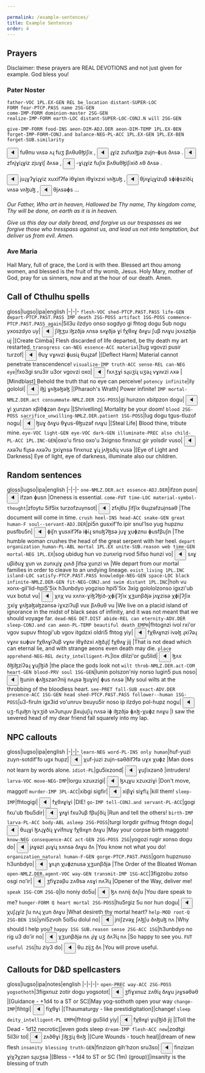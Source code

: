 ```yaml
---

permalink: /example-sentences/
title: Example Sentences
order: 4
---
```


## Prayers

Disclaimer: these prayers are REAL DEVOTIONS and not just given for example. God bless you!

### Pater Noster

```
father-VOC 1PL.EX-GEN REL be_location distant-SUPER-LOC
FORM fear-PTCP.PASS name 2SG-GEN
come-IMP-FORM dominion-master 2SG-GEN
realize-IMP-FORM earth-LOC distant-SUPER-LOC-CONJ.N will 2SG-GEN

give-IMP-FORM food-INS aeon-DIM-ADJ.DER aeon-DIM-TEMP 1PL.EX-BEN
forget-IMP-FORM-CONJ.and balance-NEG-PL-ACC 1PL.EX-GEN 1PL.EX-BEN
forget-SUB.similarity 
```

<span class='spoken '> <button class='speak' type='button' data-ipa='fuθnu vʌsə ʌɻ fuʒ βʌθuθɮiʃix'>🔈</button> <span class='ipa'>fuθnu vʌsə ʌɻ fuʒ βʌθuθɮiʃix</span> </span>,
<span class='spoken '> <button class='speak' type='button' data-ipa='ɻɣiz zufuxɮjə zujn-ɸus ðʌsə'>🔈</button> <span class='ipa'>ɻɣiz zufuxɮjə zujn-ɸus ðʌsə</span> </span>.
<span class='spoken '> <button class='speak' type='button' data-ipa='zfʌjɣiɻɣiz zjuɣiʃ ðʌsə'>🔈</button> <span class='ipa'>zfʌjɣiɻɣiz zjuɣiʃ ðʌsə</span> </span>,
<span class='spoken '> <button class='speak' type='button' data-ipa='-ɣiɻɣiz fuʃix βʌθuθɮiʃixið ʌθ ðʌsə'>🔈</button> <span class='ipa'>-ɣiɻɣiz fuʃix βʌθuθɮiʃixið ʌθ ðʌsə</span> </span>.

<span class='spoken '> <button class='speak' type='button' data-ipa='juɻɣʔɣiɻɣiz xuxifʔfə iθɣixn iθɣixzxi vʌɮuɮ'>🔈</button> <span class='ipa'>juɻɣʔɣiɻɣiz xuxifʔfə iθɣixn iθɣixzxi vʌɮuɮ</span> </span>,
<span class='spoken '> <button class='speak' type='button' data-ipa='θjʌɣiɻɣizuβ sɸiɸsziðiɻ vʌsə vʌɮuɮ'>🔈</button> <span class='ipa'>θjʌɣiɻɣizuβ sɸiɸsziðiɻ vʌsə vʌɮuɮ</span> </span>,
<span class='spoken '> <button class='speak' type='button' data-ipa='θjʌsəɸs'>🔈</button> <span class='ipa'>θjʌsəɸs</span> </span> ...

_Our Father, Who art in heaven,_
_Hallowed be Thy name,_
_Thy kingdom come,_
_Thy will be done,_
_on earth as it is in heaven._

_Give us this day our daily bread,_
_and forgive us our trespasses_
_as we forgive those who tresspass against us,_
_and lead us not into temptation,_
_but deliver us from evil._
_Amen._

### Ave Maria

Hail Mary, full of grace, the Lord is with thee. Blessed art thou among women, and blessed is the fruit of thy womb, Jesus. Holy Mary, mother of God, pray for us sinners, now and at the hour of our death. Amen.

## Call of Cthulhu spells

gloss|lugso|ipa|english
|-|-|-
`flesh-VOC shed-PTCP.PAST.PASS life-GEN depart-PTCP.PAST.PASS IMP death 2SG-POSS artifact 1SG-POSS commence-PTCP.PAST.PASS again`|5il3u ilzdyo onso sogdyo gi fhtog dogu 5ub nogu yxoszdyo uy|<span class='spoken '> <button class='speak' type='button' data-ipa='ʃiɮʒu iɮzðjə ʌnsə sʌɣðjə ɣi fχθʌɣ ðʌɣu ʃuβ nʌɣu jxʌszðjə uj'>🔈</button> <span class='ipa'>ʃiɮʒu iɮzðjə ʌnsə sʌɣðjə ɣi fχθʌɣ ðʌɣu ʃuβ nʌɣu jxʌszðjə uj</span> </span>|[Create Ciimba] Flesh discarded of life departed, be thy death my art restarted.
`transgress can-NEG essence-ACC material`|tug vgovzi pusir turzof|<span class='spoken '> <button class='speak' type='button' data-ipa='θuɣ vɣʌvzi ɸusiɻ θuɻzəf'>🔈</button> <span class='ipa'>θuɣ vɣʌvzi ɸusiɻ θuɻzəf</span> </span>|[Deflect Harm] Material cannot penetrate transcendence!
`visualize-IMP truth-ACC sense-REL can-NEG eye`|fxo3gi sru3ir u3or vgovzi oxo|<span class='spoken '> <button class='speak' type='button' data-ipa='fxʌʒɣi sɻuʒiɻ uʒəɻ vɣʌvzi ʌxə'>🔈</button> <span class='ipa'>fxʌʒɣi sɻuʒiɻ uʒəɻ vɣʌvzi ʌxə</span> </span>|[Mindblast] Behold the truth that no eye can perceive!
`potency infinite`|ily gololol|<span class='spoken '> <button class='speak' type='button' data-ipa='iɮj ɣʌɮəɮəɮ'>🔈</button> <span class='ipa'>iɮj ɣʌɮəɮəɮ</span> </span>|[Pharaoh's Wrath] Power infinite!
`IMP mortal-NMLZ.DER.act consummate-NMLZ.DER 2SG-POSS`|gi hunzon xbitpzon dogu|<span class='spoken '> <button class='speak' type='button' data-ipa='ɣi χunzən xβiθɸzən ðʌɣu'>🔈</button> <span class='ipa'>ɣi χunzən xβiθɸzən ðʌɣu</span> </span>|[Shrivelling] Mortality be your doom!
`blood 2SG-POSS sacrifice_unwilling-NMLZ.DER.patient 1SG-POSS`|lug dogu tgus-tluzof nogu|<span class='spoken '> <button class='speak' type='button' data-ipa='ɮuɣ ðʌɣu θɣus-θɮuzəf nʌɣu'>🔈</button> <span class='ipa'>ɮuɣ ðʌɣu θɣus-θɮuzəf nʌɣu</span> </span>|[Steal Life] Blood thine, tribute mine.
`eye-VOC light-GEN eye-VOC dark-GEN illuminate-PREC also child-PL-ACC 1PL.INC-GEN`|oxo'u firso oxo'u 3xignso finxnuz gir yolsdir vuso|<span class='spoken '> <button class='speak' type='button' data-ipa='ʌxəʔu fiɻsə ʌxəʔu ʒxiɣnsə finxnuz ɣiɻ jʌɮsðiɻ vusə'>🔈</button> <span class='ipa'>ʌxəʔu fiɻsə ʌxəʔu ʒxiɣnsə finxnuz ɣiɻ jʌɮsðiɻ vusə</span> </span>|[Eye of Light and Darkness] Eye of light, eye of darkness, illuminate also our children.

## Random sentences

gloss|lugso|ipa|english
|-|-|-
`one-NMLZ.DER.act essence-ADJ.DER`|ifzon pusn|<span class='spoken '> <button class='speak' type='button' data-ipa='ifzən ɸusn'>🔈</button> <span class='ipa'>ifzən ɸusn</span> </span>|Oneness is essential.
`come-FUT time-LOC material-symbol-thought`|zfoytu 5if5ix turzofzuynsot|<span class='spoken '> <button class='speak' type='button' data-ipa='zfʌjθu ʃifʃix θuɻzəfzujnsəθ'>🔈</button> <span class='ipa'>zfʌjθu ʃifʃix θuɻzəfzujnsəθ</span> </span>|The document will come in time.
`crush heel-INS head-ACC snake-GEN great human-F soul--servant-ADJ.DER`|pi5n gusxif'fo ipir snul'lso yug hupznu pusfbu5n|<span class='spoken '> <button class='speak' type='button' data-ipa='ɸiʃn ɣusxifʔfə iɸiɻ snuɮʔɮsə juɣ χuɸznu ɸusfβuʃn'>🔈</button> <span class='ipa'>ɸiʃn ɣusxifʔfə iɸiɻ snuɮʔɮsə juɣ χuɸznu ɸusfβuʃn</span> </span>|The humble woman crushes the head of the great serpent with her heel.
`depart organization_human-PL-ABL mortal 1PL.EX unite-SUB.reason web time-GEN mortal-NEG 1PL.EX`|sog ubidug hun vo zunxrig rvod 5ifso hunzi vo|<span class='spoken '> <button class='speak' type='button' data-ipa='sʌɣ uβiðuɣ χun vʌ zunxɻiɣ ɻvʌð ʃifsə χunzi vʌ'>🔈</button> <span class='ipa'>sʌɣ uβiðuɣ χun vʌ zunxɻiɣ ɻvʌð ʃifsə χunzi vʌ</span> </span>|We depart from our mortal families in order to cleave to an undying lineage.
`exist_living 1PL.INC island-LOC satisfy-PTCP.PAST.PASS knowledge-NEG-GEN space-LOC black infinite-NMLZ.DER-GEN fit-NEG-CONJ.and swim distant 1PL.INC`|hoh vu xonx-gil'lid-hpi5'5ix h3unbdyo yogziso hpi5'5ix 3xig golololzonso igxzi'ub vux botut vu|<span class='spoken '> <button class='speak' type='button' data-ipa='χʌχ vu xʌnx-ɣiɮʔɮið-χɸiʃʔʃix χʒunβðjə jʌɣzisə χɸiʃʔʃix ʒxiɣ ɣʌɮəɮəɮzənsə iɣxziʔuβ vux βʌθuθ vu'>🔈</button> <span class='ipa'>χʌχ vu xʌnx-ɣiɮʔɮið-χɸiʃʔʃix χʒunβðjə jʌɣzisə χɸiʃʔʃix ʒxiɣ ɣʌɮəɮəɮzənsə iɣxziʔuβ vux βʌθuθ vu</span> </span>|We live on a placid island of ignorance in the midst of black seas of infinity, and it was not meant that we should voyage far.
`dead-NEG DET.DIST abide-REL can eternity-ADV.DER sleep-CONJ.and can aeon-PL-TEMP beautiful death EMPH`|fhtognzi ivol rxi'or vgov supuv fhtogi'ub vgov itgdzxi oldri5 fhtog yiy|<span class='spoken '> <button class='speak' type='button' data-ipa='fχθʌɣnzi ivəɮ ɻxiʔəɻ vɣʌv suɸuv fχθʌɣiʔuβ vɣʌv iθɣðzxi ʌɮðɻiʃ fχθʌɣ jij'>🔈</button> <span class='ipa'>fχθʌɣnzi ivəɮ ɻxiʔəɻ vɣʌv suɸuv fχθʌɣiʔuβ vɣʌv iθɣðzxi ʌɮðɻiʃ fχθʌɣ jij</span> </span>|That is not dead which can eternal lie, and with strange aeons even death may die.
`place apprehend-NEG-REL deity_intelligent-PL`|lox dlilzi'or gu5lid|<span class='spoken '> <button class='speak' type='button' data-ipa='ɮʌx ðɮiɮziʔəɻ ɣuʃɮið'>🔈</button> <span class='ipa'>ɮʌx ðɮiɮziʔəɻ ɣuʃɮið</span> </span>|the place the gods look not 
`wilt throb-NMLZ.DER.act-COM heart-GEN blood-PRV soul 1SG-GEN`|lunin polszon'niy norso lugin5 pus noso|<span class='spoken '> <button class='speak' type='button' data-ipa='ɮunin ɸʌɮszənʔnij nʌɻsə ɮuɣinʃ ɸus nʌsə'>🔈</button> <span class='ipa'>ɮunin ɸʌɮszənʔnij nʌɻsə ɮuɣinʃ ɸus nʌsə</span> </span>|My soul wilts at the throbbing of the bloodless heart.
`see-PRET fall-SUB exact-ADV.DER presence-ACC 1SG-GEN head shed-PTCP.PAST.PASS follower--human 1SG-POSS`|u3-firuln igx3id vo'unruv bxuyu5ir noso ip ilzdyo pol-hupz nogu|<span class='spoken '> <button class='speak' type='button' data-ipa='uʒ-fiɻuɮn iɣxʒið vʌʔunɻuv βxujuʃiɻ nʌsə iɸ iɮzðjə ɸʌɮ-χuɸz nʌɣu'>🔈</button> <span class='ipa'>uʒ-fiɻuɮn iɣxʒið vʌʔunɻuv βxujuʃiɻ nʌsə iɸ iɮzðjə ɸʌɮ-χuɸz nʌɣu</span> </span>|I saw the severed head of my dear friend fall squarely into my lap.

## NPC callouts

gloss|lugso|ipa|english
|-|-|-
`learn-NEG word-PL-INS only human`|huf-yuzi zuyn-sotdif'fo ugx hupz|<span class='spoken '> <button class='speak' type='button' data-ipa='χuf-juzi zujn-səθðifʔfə uɣx χuɸz'>🔈</button> <span class='ipa'>χuf-juzi zujn-səθðifʔfə uɣx χuɸz</span> </span>|Man does not learn by words alone.
`idiot-PL`|gu5ixzond|<span class='spoken '> <button class='speak' type='button' data-ipa='ɣuʃixzənð'>🔈</button> <span class='ipa'>ɣuʃixzənð</span> </span>|intruders!
`larva-VOC move-NEG-IMP`|lorgu xzuxzigi|<span class='spoken '> <button class='speak' type='button' data-ipa='ɮʌɻɣu xzuxziɣi'>🔈</button> <span class='ipa'>ɮʌɻɣu xzuxziɣi</span> </span>|Don't move, maggot!
`murder-IMP 3PL-ACC`|xibgi sigfir|<span class='spoken '> <button class='speak' type='button' data-ipa='xiβɣi siɣfiɻ'>🔈</button> <span class='ipa'>xiβɣi siɣfiɻ</span> </span>|kill them!
`sleep-IMP`|fhtogigi|<span class='spoken '> <button class='speak' type='button' data-ipa='fχθʌɣiɣi'>🔈</button> <span class='ipa'>fχθʌɣiɣi</span> </span>|DIE!
`go-IMP tell-CONJ.and servant-PL-ACC`|gogi fxu'ub fbu5dir|<span class='spoken '> <button class='speak' type='button' data-ipa='ɣʌɣi fxuʔuβ fβuʃðiɻ'>🔈</button> <span class='ipa'>ɣʌɣi fxuʔuβ fβuʃðiɻ</span> </span>|Run and tell the others!
`birth-IMP larva-PL-ACC body-ABL asleep 2SG-POSS`|turgi lorgdir gvifnug fhtogn dogu|<span class='spoken '> <button class='speak' type='button' data-ipa='θuɻɣi ɮʌɻɣðiɻ ɣvifnuɣ fχθʌɣn ðʌɣu'>🔈</button> <span class='ipa'>θuɻɣi ɮʌɻɣðiɻ ɣvifnuɣ fχθʌɣn ðʌɣu</span> </span>|May your corpse birth maggots!
`know-NEG consequence-ACC act-GEN 2SG-POSS 2SG`|yogozi rugir xonso dogu do|<span class='spoken '> <button class='speak' type='button' data-ipa='jʌɣəzi ɻuɣiɻ xʌnsə ðʌɣu ðʌ'>🔈</button> <span class='ipa'>jʌɣəzi ɻuɣiɻ xʌnsə ðʌɣu ðʌ</span> </span>|You know not what you do!
`organization_natural human-F-GEN gorge-PTCP.PAST.PASS`|gorn hupznuso h3unbdyo|<span class='spoken '> <button class='speak' type='button' data-ipa='ɣʌɻn χuɸznusə χʒunβðjə'>🔈</button> <span class='ipa'>ɣʌɻn χuɸznusə χʒunβðjə</span> </span>|The Order of the Bloated Woman
`open-NMLZ.DER.agent-VOC way-GEN transmit-IMP 1SG-ACC`|3figzobu zotso osgi no'ir|<span class='spoken '> <button class='speak' type='button' data-ipa='ʒfiɣzəβu zʌθsə ʌsɣi nʌʔiɻ'>🔈</button> <span class='ipa'>ʒfiɣzəβu zʌθsə ʌsɣi nʌʔiɻ</span> </span>|Opener of the Way, deliver me!
`speak 1SG-COM 2SG-Q`|lo noniy do5u|<span class='spoken '> <button class='speak' type='button' data-ipa='ɮʌ nʌnij ðʌʃu'>🔈</button> <span class='ipa'>ɮʌ nʌnij ðʌʃu</span> </span>|You dare speak to me?
`hunger-FORM Q heart mortal 2SG-POSS`|hu5rgiz 5u nor hun dogu|<span class='spoken '> <button class='speak' type='button' data-ipa='χuʃɻɣiz ʃu nʌɻ χun ðʌɣu'>🔈</button> <span class='ipa'>χuʃɻɣiz ʃu nʌɻ χun ðʌɣu</span> </span>|What desireth thy mortal heart?
`help-MOD root-Q 2SG-BEN 1SG`|yni5zvoh 5ol5u dolul no|<span class='spoken '> <button class='speak' type='button' data-ipa='jniʃzvəχ ʃʌɮʃu ðʌɮuɮ nʌ'>🔈</button> <span class='ipa'>jniʃzvəχ ʃʌɮʃu ðʌɮuɮ nʌ</span> </span>|Why should I help you?
`happy 1SG SUB.reason sense 2SG-ACC 1SG`|h3unbdyo no rig u3 do'ir no|<span class='spoken '> <button class='speak' type='button' data-ipa='χʒunβðjə nʌ ɻiɣ uʒ ðʌʔiɻ nʌ'>🔈</button> <span class='ipa'>χʒunβðjə nʌ ɻiɣ uʒ ðʌʔiɻ nʌ</span> </span>|So happy to see you.
`FUT useful 2SG`|tu ziy3 do|<span class='spoken '> <button class='speak' type='button' data-ipa='θu zijʒ ðʌ'>🔈</button> <span class='ipa'>θu zijʒ ðʌ</span> </span>|You will prove useful.

## Callouts for D&D spellcasters

gloss|lugso|ipa|notes|english
|-|-|-|-
`open-PREC way-ACC 2SG-POSS yogsothoth`|3figxnuz zotir dogu yogsotot|<span class='spoken '> <button class='speak' type='button' data-ipa='ʒfiɣxnuz zʌθiɻ ðʌɣu jʌɣsəθəθ'>🔈</button> <span class='ipa'>ʒfiɣxnuz zʌθiɻ ðʌɣu jʌɣsəθəθ</span> </span>|[Guidance - +1d4 to a ST or SC]|May yog-sothoth open your way
`change-IMP`|fihtgi|<span class='spoken '> <button class='speak' type='button' data-ipa='fiχθɣi'>🔈</button> <span class='ipa'>fiχθɣi</span> </span>|[Thaumaturgy - like prestidigitation]|change!
`sleep deity_intelligent-PL EMPH`|fhtogi gu5lid yiy|<span class='spoken '> <button class='speak' type='button' data-ipa='fχθʌɣi ɣuʃɮið jij'>🔈</button> <span class='ipa'>fχθʌɣi ɣuʃɮið jij</span> </span>|[Toll the Dead - 1d12 necrotic]|even gods sleep
`dream-IMP flesh-ACC new`|zodtgi 5il3ir tol|<span class='spoken '> <button class='speak' type='button' data-ipa='zʌðθɣi ʃiɮʒiɻ θʌɮ'>🔈</button> <span class='ipa'>zʌðθɣi ʃiɮʒiɻ θʌɮ</span> </span>|[Cure Wounds - touch heal]|dream of new flesh
`insanity blessing truth-GEN`|finzizon gih'hzon sru3so|<span class='spoken '> <button class='speak' type='button' data-ipa='finzizən ɣiχʔχzən sɻuʒsə'>🔈</button> <span class='ipa'>finzizən ɣiχʔχzən sɻuʒsə</span> </span>|[Bless - +1d4 to ST or SC (1m) (group)]|insanity is the blessing of truth